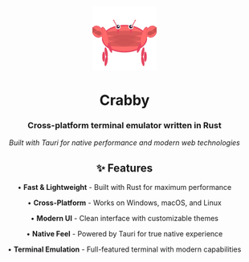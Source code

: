 <div align="center">

<img src="src-tauri/icons/icon.png" alt="Crabby Icon" width="128" height="128">

# Crabby

### Cross-platform terminal emulator written in Rust

*Built with Tauri for native performance and modern web technologies*

## ✨ Features

• **Fast & Lightweight** - Built with Rust for maximum performance

• **Cross-Platform** - Works on Windows, macOS, and Linux

• **Modern UI** - Clean interface with customizable themes

• **Native Feel** - Powered by Tauri for true native experience

• **Terminal Emulation** - Full-featured terminal with modern capabilities
